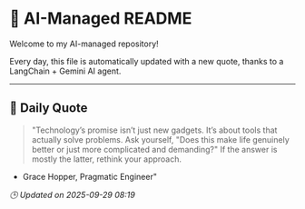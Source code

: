 # 🧠 AI-Managed README

Welcome to my AI-managed repository!

Every day, this file is automatically updated with a new quote, thanks to a LangChain + Gemini AI agent.

---

## 📅 Daily Quote

> "Technology’s promise isn’t just new gadgets.
It’s about tools that actually solve problems.
Ask yourself, "Does this make life genuinely better
or just more complicated and demanding?"
If the answer is mostly the latter, rethink your approach.

- Grace Hopper, Pragmatic Engineer"

*🕒 Updated on 2025-09-29 08:19*